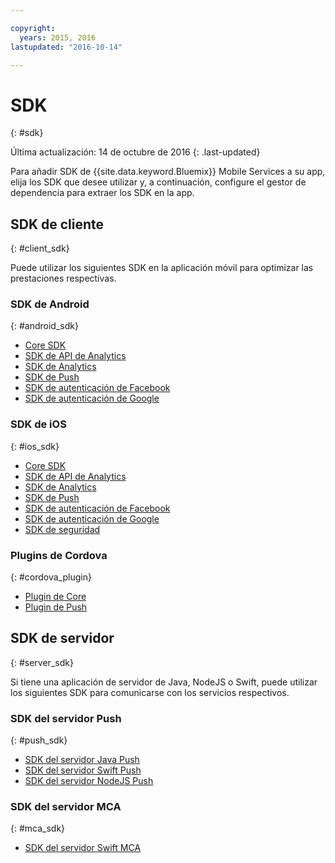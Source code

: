 ```yaml
---

copyright:
  years: 2015, 2016
lastupdated: "2016-10-14"

---
```

# SDK
{: #sdk}

Última actualización: 14 de octubre de 2016
{: .last-updated}

Para añadir SDK de {{site.data.keyword.Bluemix}} Mobile Services a su app, elija los SDK que desee utilizar y, a continuación, configure el gestor de dependencia para extraer los SDK en la app.


## SDK de cliente
{: #client_sdk}

Puede utilizar los siguientes SDK en la aplicación móvil para optimizar las prestaciones respectivas. 


### SDK de Android
{: #android_sdk}

- [Core SDK](https://github.com/ibm-bluemix-mobile-services/bms-clientsdk-android-core) 
- [SDK de API de Analytics](https://github.com/ibm-bluemix-mobile-services/mfp-clientsdk-android-analyticsspec) 
- [SDK de Analytics](https://github.com/ibm-bluemix-mobile-services/bms-clientsdk-android-analytics) 
- [SDK de Push](https://github.com/ibm-bluemix-mobile-services/bms-clientsdk-android-push) 
- [SDK de autenticación de Facebook](https://github.com/ibm-bluemix-mobile-services/bms-clientsdk-android-security-facebookauthentication) 
- [SDK de autenticación de Google](https://github.com/ibm-bluemix-mobile-services/bms-clientsdk-android-security-googleauthentication) 


### SDK de iOS
{: #ios_sdk}

- [Core SDK](https://github.com/ibm-bluemix-mobile-services/bms-clientsdk-swift-core)
- [SDK de API de Analytics](https://github.com/ibm-bluemix-mobile-services/bms-clientsdk-swift-analytics-api) 
- [SDK de Analytics](https://github.com/ibm-bluemix-mobile-services/bms-clientsdk-swift-analytics) 
- [SDK de Push](https://github.com/ibm-bluemix-mobile-services/bms-clientsdk-swift-push) 
- [SDK de autenticación de Facebook](https://github.com/ibm-bluemix-mobile-services/bms-clientsdk-swift-security-facebookauthentication)
- [SDK de autenticación de Google](https://github.com/ibm-bluemix-mobile-services/bms-clientsdk-swift-security-googleauthentication) 
- [SDK de seguridad](https://github.com/ibm-bluemix-mobile-services/bms-clientsdk-swift-security) 


### Plugins de Cordova
{: #cordova_plugin}

- [Plugin de Core](https://github.com/ibm-bluemix-mobile-services/bms-clientsdk-cordova-plugin-core)
- [Plugin de Push](https://github.com/ibm-bluemix-mobile-services/bms-clientsdk-cordova-plugin-push)


## SDK de servidor
{: #server_sdk}

Si tiene una aplicación de servidor de Java, NodeJS o Swift, puede utilizar los siguientes SDK para comunicarse con los servicios respectivos.


### SDK del servidor Push
{: #push_sdk}

- [SDK del servidor Java Push](https://github.com/ibm-bluemix-mobile-services/bms-pushnotifications-serversdk-java) 
- [SDK del servidor Swift Push](https://github.com/ibm-bluemix-mobile-services/bms-pushnotifications-serversdk-swift) 
- [SDK del servidor NodeJS Push](https://github.com/ibm-bluemix-mobile-services/bms-pushnotifications-serversdk-nodejs)


### SDK del servidor MCA
{: #mca_sdk}

- [SDK del servidor Swift MCA](https://github.com/ibm-bluemix-mobile-services/bms-mca-serversdk-swift)


